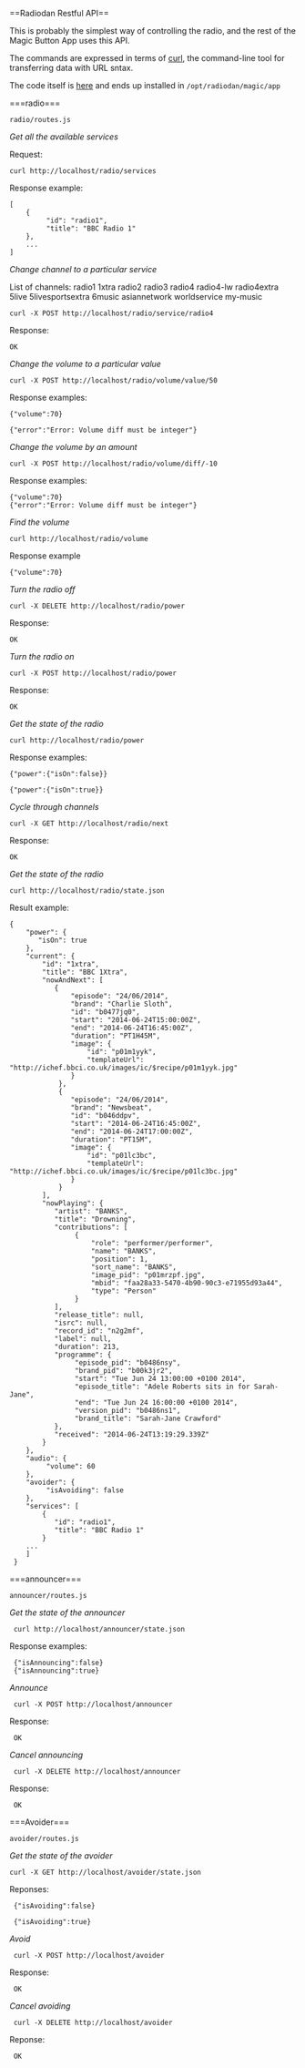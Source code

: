 ==Radiodan Restful API==

This is probably the simplest way of controlling the radio, and the rest of the Magic 
Button App uses this API.

The commands are expressed in terms of [curl](http://curl.haxx.se), the command-line 
tool for transferring data with URL sntax.

The code itself is [here](https://github.com/radiodan/magic-button/blob/master/app/) and ends up installed in <code>/opt/radiodan/magic/app</code> 

===radio===

<code>radio/routes.js</code>

*Get all the available services*

Request:

    curl http://localhost/radio/services 

Response example:

    [
        {
             "id": "radio1",
             "title": "BBC Radio 1"
        },
        ...
    ]

*Change channel to a particular service*

List of channels: radio1 1xtra radio2 radio3 radio4 radio4-lw radio4extra 5live 
5livesportsextra 6music asiannetwork worldservice my-music

    curl -X POST http://localhost/radio/service/radio4 

Response:

    OK

*Change the volume to a particular value*

    curl -X POST http://localhost/radio/volume/value/50 

Response examples:

    {"volume":70}

    {"error":"Error: Volume diff must be integer"}

*Change the volume by an amount*

    curl -X POST http://localhost/radio/volume/diff/-10 

Response examples:

    {"volume":70} 
    {"error":"Error: Volume diff must be integer"}

*Find the volume*

    curl http://localhost/radio/volume 

Response example

    {"volume":70}

*Turn the radio off*

    curl -X DELETE http://localhost/radio/power

Response:

    OK

*Turn the radio on*

    curl -X POST http://localhost/radio/power

Response:

    OK

*Get the state of the radio*

    curl http://localhost/radio/power

Response examples:

    {"power":{"isOn":false}}

    {"power":{"isOn":true}}

*Cycle through channels*

    curl -X GET http://localhost/radio/next

Response:

    OK

*Get the state of the radio*

    curl http://localhost/radio/state.json

Result example:

    {
        "power": {
           "isOn": true
        },
        "current": {
            "id": "1xtra",
            "title": "BBC 1Xtra",
            "nowAndNext": [
               {
                   "episode": "24/06/2014",
                   "brand": "Charlie Sloth",
                   "id": "b0477jq0",
                   "start": "2014-06-24T15:00:00Z",
                   "end": "2014-06-24T16:45:00Z",
                   "duration": "PT1H45M",
                   "image": {
                       "id": "p01m1yyk",
                       "templateUrl": "http://ichef.bbci.co.uk/images/ic/$recipe/p01m1yyk.jpg"
                   }
                },
                {
                   "episode": "24/06/2014",
                   "brand": "Newsbeat",
                   "id": "b046ddpv",
                   "start": "2014-06-24T16:45:00Z",
                   "end": "2014-06-24T17:00:00Z",
                   "duration": "PT15M",
                   "image": {
                       "id": "p01lc3bc",
                       "templateUrl": "http://ichef.bbci.co.uk/images/ic/$recipe/p01lc3bc.jpg"
                   }
                }
            ],
            "nowPlaying": {
               "artist": "BANKS",
               "title": "Drowning",
               "contributions": [
                    {
                        "role": "performer/performer",
                        "name": "BANKS",
                        "position": 1,
                        "sort_name": "BANKS",
                        "image_pid": "p01mrzpf.jpg",
                        "mbid": "faa28a33-5470-4b90-90c3-e71955d93a44",
                        "type": "Person"
                    }
               ],
               "release_title": null,
               "isrc": null,
               "record_id": "n2g2mf",
               "label": null,
               "duration": 213,
               "programme": {
                    "episode_pid": "b0486nsy",
                    "brand_pid": "b00k3jr2",
                    "start": "Tue Jun 24 13:00:00 +0100 2014",
                    "episode_title": "Adele Roberts sits in for Sarah-Jane",
                    "end": "Tue Jun 24 16:00:00 +0100 2014",
                    "version_pid": "b0486ns1",
                    "brand_title": "Sarah-Jane Crawford"
               },
               "received": "2014-06-24T13:19:29.339Z"
            }
        },
        "audio": {
             "volume": 60
        },
        "avoider": {
             "isAvoiding": false
        },
        "services": [
            {
               "id": "radio1",
               "title": "BBC Radio 1"
            }
        ...
        ]
     }


===announcer===

<code>announcer/routes.js</code>

*Get the state of the announcer*

     curl http://localhost/announcer/state.json

Response examples:

     {"isAnnouncing":false}
     {"isAnnouncing":true}

*Announce*

     curl -X POST http://localhost/announcer

Response:

     OK

*Cancel announcing*

     curl -X DELETE http://localhost/announcer

Response:

     OK


===Avoider===

<code>avoider/routes.js</code>

*Get the state of the avoider*

    curl -X GET http://localhost/avoider/state.json

Reponses:

     {"isAvoiding":false}

     {"isAvoiding":true}

*Avoid*

     curl -X POST http://localhost/avoider

Response:

     OK

*Cancel avoiding*

     curl -X DELETE http://localhost/avoider

Reponse:

     OK

